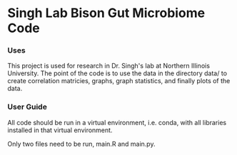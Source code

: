 # Singh Lab Bison Gut Microbiome Code

### Uses
This project is used for research in Dr. Singh's lab at Northern Illinois University.
The point of the code is to use the data in the directory data/ to create correlation matricies, graphs, graph statistics, and finally plots of the data.


### User Guide
All code should be run in a virtual environment, i.e. conda, with all libraries installed in that virtual environment.

Only two files need to be run, main.R and main.py.
